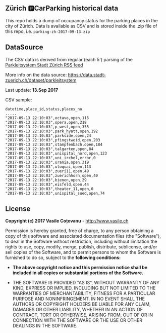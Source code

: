 ## Zürich 🅿️CarParking historical data

This repo holds a dump of occupancy status for the parking places in the city of Zürich. 
Data is available as CSV and is stored inside the .zip file of this repo, i.e. `parking-zh-2017-09-13.zip`

## DataSource

The CSV data is derived from regular (each 5') parsing of the [Parkleitsystem Stadt Zürich RSS feed](http://www.plszh.ch/plsFeed/rss)

More info on the data source: https://data.stadt-zuerich.ch/dataset/parkleitsystem

Last update: **13.Sep 2017**

CSV sample:
```
datetime,place_id,status,places_no
.....
"2017-09-13 22:10:03",octavo,open,115
"2017-09-13 22:10:03",opera,open,218
"2017-09-13 22:10:03",p_west,open,355
"2017-09-13 22:10:03",park_hyatt,open,192
"2017-09-13 22:10:03",parkside,open,24
"2017-09-13 22:10:03",pfingstweid,open,203
"2017-09-13 22:10:03",stampfenbach,open,184
"2017-09-13 22:10:03",talgarten,open,84
"2017-09-13 22:10:03",unispital_nord,open,123
"2017-09-13 22:10:03",uni_irchel,error,0
"2017-09-13 22:10:03",urania,open,319
"2017-09-13 22:10:03",utoquai,open,113
"2017-09-13 22:10:03",zueri11,open,49
"2017-09-13 22:10:03",zuerichhorn,open,40
"2017-09-13 22:10:03",bienen,open,29
"2017-09-13 22:10:03",eisfeld,open,44
"2017-09-13 22:10:03",theater_11,open,0
"2017-09-13 22:10:03",unispital_sued,open,74
```

## License

**Copyright (c) 2017 Vasile Coțovanu** - http://www.vasile.ch
 
Permission is hereby granted, free of charge, to any person obtaining a copy of this software and associated documentation files (the "Software"), to deal in the Software without restriction, including without limitation the rights to use, copy, modify, merge, publish, distribute, sublicense, and/or sell copies of the Software, and to permit persons to whom the Software is furnished to do so, subject to the **following conditions:**
 
* **The above copyright notice and this permission notice shall be included in all copies or substantial portions of the Software.**
 
* THE SOFTWARE IS PROVIDED "AS IS", WITHOUT WARRANTY OF ANY KIND, EXPRESS OR IMPLIED, INCLUDING BUT NOT LIMITED TO THE WARRANTIES OF MERCHANTABILITY, FITNESS FOR A PARTICULAR PURPOSE AND NONINFRINGEMENT. IN NO EVENT SHALL THE AUTHORS OR COPYRIGHT HOLDERS BE LIABLE FOR ANY CLAIM, DAMAGES OR OTHER LIABILITY, WHETHER IN AN ACTION OF CONTRACT, TORT OR OTHERWISE, ARISING FROM, OUT OF OR IN CONNECTION WITH THE SOFTWARE OR THE USE OR OTHER DEALINGS IN THE SOFTWARE.
